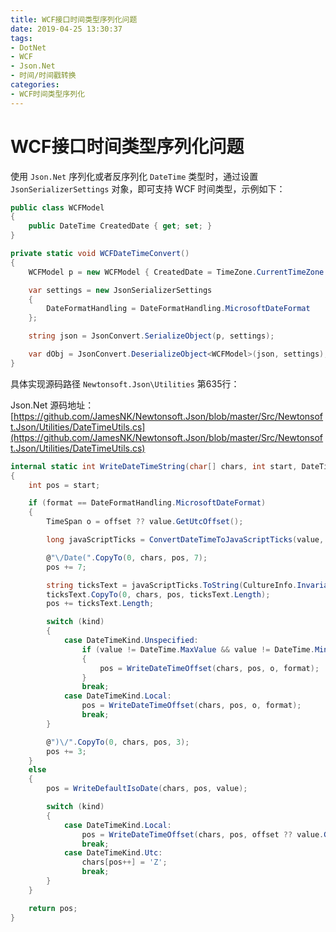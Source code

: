 ```yaml
---
title: WCF接口时间类型序列化问题
date: 2019-04-25 13:30:37
tags:
- DotNet
- WCF
- Json.Net
- 时间/时间戳转换
categories: 
- WCF时间类型序列化
---
```

# WCF接口时间类型序列化问题

使用 `Json.Net` 序列化或者反序列化 `DateTime` 类型时，通过设置 `JsonSerializerSettings` 对象，即可支持 WCF 时间类型，示例如下：

```cs
public class WCFModel
{
    public DateTime CreatedDate { get; set; }
}

private static void WCFDateTimeConvert()
{
    WCFModel p = new WCFModel { CreatedDate = TimeZone.CurrentTimeZone.ToLocalTime(DateTime.UtcNow) };

    var settings = new JsonSerializerSettings
    {
        DateFormatHandling = DateFormatHandling.MicrosoftDateFormat
    };

    string json = JsonConvert.SerializeObject(p, settings);

    var dObj = JsonConvert.DeserializeObject<WCFModel>(json, settings);
}
```

具体实现源码路径 `Newtonsoft.Json\Utilities` 第635行：

Json.Net 源码地址：[https://github.com/JamesNK/Newtonsoft.Json/blob/master/Src/Newtonsoft.Json/Utilities/DateTimeUtils.cs](https://github.com/JamesNK/Newtonsoft.Json/blob/master/Src/Newtonsoft.Json/Utilities/DateTimeUtils.cs)

```cs
internal static int WriteDateTimeString(char[] chars, int start, DateTime value, TimeSpan? offset, DateTimeKind kind, DateFormatHandling format)
{
    int pos = start;

    if (format == DateFormatHandling.MicrosoftDateFormat)
    {
        TimeSpan o = offset ?? value.GetUtcOffset();

        long javaScriptTicks = ConvertDateTimeToJavaScriptTicks(value, o);

        @"\/Date(".CopyTo(0, chars, pos, 7);
        pos += 7;

        string ticksText = javaScriptTicks.ToString(CultureInfo.InvariantCulture);
        ticksText.CopyTo(0, chars, pos, ticksText.Length);
        pos += ticksText.Length;

        switch (kind)
        {
            case DateTimeKind.Unspecified:
                if (value != DateTime.MaxValue && value != DateTime.MinValue)
                {
                    pos = WriteDateTimeOffset(chars, pos, o, format);
                }
                break;
            case DateTimeKind.Local:
                pos = WriteDateTimeOffset(chars, pos, o, format);
                break;
        }

        @")\/".CopyTo(0, chars, pos, 3);
        pos += 3;
    }
    else
    {
        pos = WriteDefaultIsoDate(chars, pos, value);

        switch (kind)
        {
            case DateTimeKind.Local:
                pos = WriteDateTimeOffset(chars, pos, offset ?? value.GetUtcOffset(), format);
                break;
            case DateTimeKind.Utc:
                chars[pos++] = 'Z';
                break;
        }
    }

    return pos;
}
```